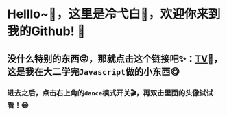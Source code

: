 # Helllo~👋，这里是冷弋白👻，欢迎你来到我的Github! 🚀
## 没什么特别的东西😜，那就点击这个链接吧✨：[TV](lengyibai.gitee.io/tv)👾，这是我在大二学完`Javascript`做的小东西😋

### 进去之后，点击右上角的`dance`模式开关🎬，再双击里面的头像试试看！😆
